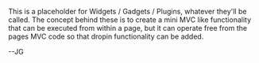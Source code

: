 This is a placeholder for Widgets / Gadgets / Plugins, whatever they'll be called. 
The concept behind these is to create a mini MVC like functionality that can be executed from within a page, but it can operate free from the pages MVC code so that dropin functionality can be added. 

--JG
